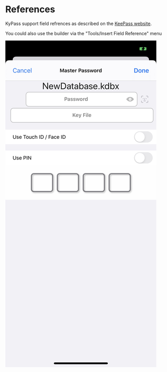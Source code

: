 # References

KyPass support field refrences as described on the [KeePass website](https://keepass.info/help/base/fieldrefs.html).

You could also use the builder via the "Tools/Insert Field Reference" menu

![](../../.gitbook/assets/image%20%282%29.jpeg)

